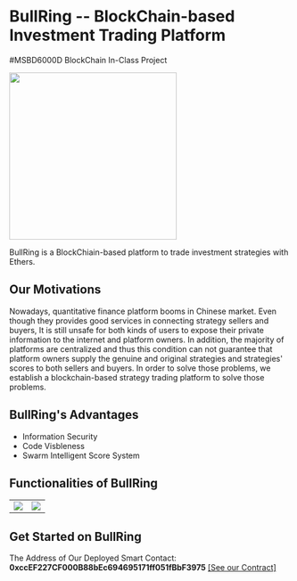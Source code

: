 # BullRing -- BlockChain-based Investment Trading Platform
#MSBD6000D BlockChain In-Class Project

<img src="https://raw.githubusercontent.com/Clarion919/strategyStore/master/images/BullRing2.png?token=AKDPALHG6I6Z7HIRDBXQYP242PYXU" width="300" hegiht="313" align=center />

BullRing is a BlockChiain-based platform to trade investment strategies with Ethers. 

## Our Motivations
Nowadays, quantitative finance platform booms in Chinese market. Even though they provides good services in connecting strategy sellers and buyers,
It is still unsafe for both kinds of users to expose their private information to the internet and platform owners. In addition, the majority of platforms
are centralized and thus this condition can not guarantee that platform owners supply the genuine and original strategies and 
strategies' scores to both sellers and buyers. In order to solve those problems, we establish a blockchain-based strategy trading platform to
solve those problems.

## BullRing's Advantages
- Information Security
- Code Visbleness
- Swarm Intelligent Score System

## Functionalities of BullRing
<table>
    <tr>
        <td><img src="https://raw.githubusercontent.com/Clarion919/strategyStore/master/images/func1.png?token=AKDPALGVBOBJA7RDBVVMOCK42PYZW" align=center /></td>
        <td><img src="https://raw.githubusercontent.com/Clarion919/strategyStore/master/images/func2.png?token=AKDPALBWVU7DL6IGW2M3ZMK42PY2A" align=center /></td>
    </tr>
</table>

## Get Started on BullRing
The Address of Our Deployed Smart Contact: **0xccEF227CF000B88bEc694695171ff051fBbF3975** 
[[See our Contract]](https://ropsten.etherscan.io/address/0xccef227cf000b88bec694695171ff051fbbf3975)

